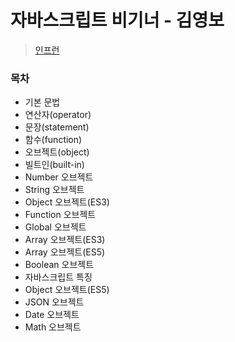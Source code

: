 # 자바스크립트 비기너 - 김영보

> [인프런](https://inf.run/riau)



### 목차

- 기본 문법
- 연산자(operator)
- 문장(statement)
- 함수(function)
- 오브젝트(object)
- 빌트인(built-in)
- Number 오브젝트
- String 오브젝트
- Object 오브젝트(ES3)
- Function 오브젝트
- Global 오브젝트
- Array 오브젝트(ES3)
- Array 오브젝트(ES5)
- Boolean 오브젝트
- 자바스크립트 특징
- Object 오브젝트(ES5)
- JSON 오브젝트
- Date 오브젝트
- Math 오브젝트



